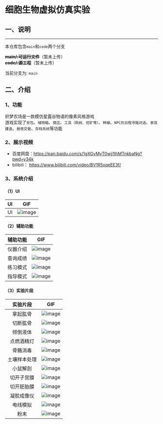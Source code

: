 # 细胞生物虚拟仿真实验
## 一、说明
___

本仓库包含`main`和`code`两个分支

**~~main/:可运行文件~~**（暂未上传）<br>
**~~code/:源工程~~**（暂未上传）

当前分支为: `main`
 ## 二、介绍
### 1、功能
织梦农场是一款模仿星露谷物语的像素风格游戏
<br>游戏实现了`背包`、`储物箱`、`商店`、`工具（砍树、挖矿等）`、`种植`、`NPC的日程寻路对话`、`家具建造`、`昼夜交替`、`存档系统`等功能
### 2、展示视频
* 百度网盘：https://pan.baidu.com/s/1gXGvMyT0wjj1lhMTnkbaNg?pwd=y34k <br>
* bilibili： https://www.bilibili.com/video/BV1R5xqeEE3f/
### 3、系统介绍
#### （1）UI
| UI   | GIF |
| :-------: | :---: | 
|   UI  | ![image](https://github.com/ColdPlayll/Gif/blob/main/Cell/ui.gif?raw=true) |
#### （2）辅助功能
| 辅助功能   | GIF |
| :-------: | :---: | 
|   仪器介绍  | ![image](https://github.com/ColdPlayll/Gif/blob/main/Cell/yiqizhanshi.gif?raw=true) |
|   查询成绩  | ![image](https://github.com/ColdPlayll/Gif/blob/main/Cell/chengji.gif?raw=true) |
|   练习模式  | ![image](https://github.com/ColdPlayll/Gif/blob/main/Cell/lianxi.gif?raw=true) |
|   指导模式  | ![image](https://github.com/ColdPlayll/Gif/blob/main/Cell/zhidao.gif?raw=true) |
#### （3）实验片段
| 实验片段   | GIF |
| :-------: | :---: | 
|   拿起肱骨  | ![image](https://github.com/ColdPlayll/Gif/blob/main/Cell/nagonggu.gif?raw=true) |
|   切断肱骨  | ![image](https://github.com/ColdPlayll/Gif/blob/main/Cell/qiegutou.gif?raw=true) |
|   倾倒液体  | ![image](https://github.com/ColdPlayll/Gif/blob/main/Cell/daoyeti.gif?raw=true) |
|   点燃酒精灯  | ![image](https://github.com/ColdPlayll/Gif/blob/main/Cell/dianjiujing.gif?raw=true) |
|   骨骼消毒  | ![image](https://github.com/ColdPlayll/Gif/blob/main/Cell/xiaodu.gif?raw=true) |
|   土壤样本处理  | ![image](https://github.com/ColdPlayll/Gif/blob/main/Cell/turang.gif?raw=true) |
|   小鼠解剖  | ![image](https://github.com/ColdPlayll/Gif/blob/main/Cell/xiaoshu.gif?raw=true) |
|   切开子宫膜  | ![image](https://github.com/ColdPlayll/Gif/blob/main/Cell/jianzigong.gif?raw=true) |
|   切开胚胎膜  | ![image](https://github.com/ColdPlayll/Gif/blob/main/Cell/jianpeitai.gif?raw=true) |
|   凝胶成像仪 | ![image](https://github.com/ColdPlayll/Gif/blob/main/Cell/shiyanyiqi.gif?raw=true) |
|   电线模拟  | ![image](https://github.com/ColdPlayll/Gif/blob/main/Cell/dianxian.gif?raw=true) |
|   粉末  | ![image](https://github.com/ColdPlayll/Gif/blob/main/Cell/fenmo.gif?raw=true) |





